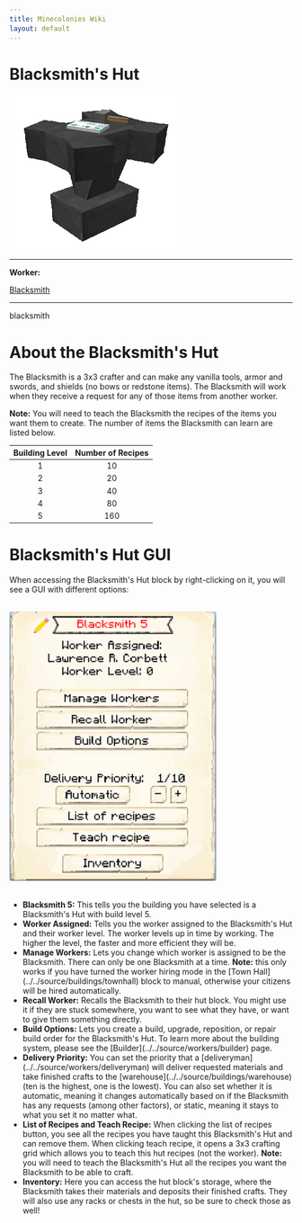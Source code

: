 ```yaml
---
title: Minecolonies Wiki
layout: default
---
```

# Blacksmith's Hut

<div class="infobox box text-center">
    <img src="../../assets/images/buildings/blacksmith.png" alt="Blacksmith" />
    <hr />
    <div class="row section-text text-left">
        <div class="col">
        <p><strong>Worker:</strong></p>
        </div>
        <div class="col">
        <p><a href="../workers/blacksmith">Blacksmith</a></p>
        </div>
    </div>
    <hr />
    <recipe>blacksmith</recipe>
</div>

# About the Blacksmith's Hut

The Blacksmith is a 3x3 crafter and can make any vanilla tools, armor and swords, and shields (no bows or redstone items). The Blacksmith will work when they receive a request for any of those items from another worker. 

**Note:** You will need to teach the Blacksmith the recipes of the items you want them to create. The number of items the Blacksmith can learn are listed below.


| Building Level | Number of Recipes |
| :-----: | :-----: |
| 1 | 10 | 
| 2 | 20 |
| 3 | 40 |
| 4 | 80 | 
| 5 | 160 | 


# Blacksmith's Hut GUI

When accessing the Blacksmith's Hut block by right-clicking on it, you will see a GUI with different options:

<br>
<div class="row">
  <div class="col-sm-12 col-md">
    <img src="../../assets/images/gui/blacksmithgui.png" class="img-fluid mx-auto" alt="Blacksmith GUI">
  </div>
  <div class="col-sm-12 col-md">
     <br>
    <ul>
      <li><strong>Blacksmith 5:</strong> This tells you the building you have selected is a Blacksmith's Hut with build level 5.</li>
      <li><strong>Worker Assigned:</strong> Tells you the worker assigned to the Blacksmith's Hut and their worker level. The worker levels up in time by working. The higher the level, the faster and more efficient they will be.</li>
      <li><strong>Manage Workers:</strong> Lets you change which worker is assigned to be the Blacksmith. There can only be one Blacksmith at a time. <b>Note:</b> this only works if you have turned the worker hiring mode in the [Town Hall](../../source/buildings/townhall) block to manual, otherwise your citizens will be hired automatically.</li>
      <li><strong>Recall Worker:</strong> Recalls the Blacksmith to their hut block. You might use it if they are stuck somewhere, you want to see what they have, or want to give them something directly.</li>
      <li><strong>Build Options:</strong> Lets you create a build, upgrade, reposition, or repair build order for the Blacksmith's Hut. To learn more about the building system, please see the [Builder](../../source/workers/builder) page.</li>
      <li><strong>Delivery Priority:</strong> You can set the priority that a [deliveryman](../../source/workers/deliveryman) will deliver requested materials and take finished crafts to the [warehouse](../../source/buildings/warehouse) (ten is the highest, one is the lowest). You can also set whether it is automatic, meaning it changes automatically based on if the Blacksmith has any requests (among other factors), or static, meaning it stays to what you set it no matter what.</li>
      <li><strong>List of Recipes and Teach Recipe:</strong> When clicking the list of recipes button, you see all the recipes you have taught this Blacksmith's Hut and can remove them. When clicking teach recipe, it opens a 3x3 crafting grid which allows you to teach this hut recipes (not the worker). <b>Note:</b> you will need to teach the Blacksmith's Hut all the recipes you want the Blacksmith to be able to craft.</li>
      <li><strong>Inventory:</strong> Here you can access the hut block's storage, where the Blacksmith takes their materials and deposits their finished crafts. They will also use any racks or chests in the hut, so be sure to check those as well!</li>
    </ul>
  </div>
</div>  
  <br>
  
